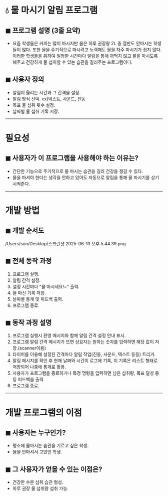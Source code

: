 # 💧 물 마시기 알림 프로그램

## ◼︎ 프로그램 설명 (3줄 요약)
- 요즘 학생들은 커피는 많이 마시지만 물은 하루 권장량 2L 중 절반도 안마시는 학생들이 많다. 또한 물을 주기적으로 마시려고 노력해도 물을 자주 마시기가 쉽지 않다. 이러한 학생들을 위하여 일정한 시간마다 알림을 통해 까먹지 않고 물을 마시도록 해주고 건강하게 물 섭취할 수 있는 습관을 길러주는 프로그램이다. 
## ◼︎ 사용자 정의
- 알림이 울리는 시간과 그 간격을 설정.
- 알림 방식 선택. ex)텍스트, 사운드, 진동
- 목표 물 섭취 횟수 설정.
- 날짜별 물 섭취 기록 저장.

---

# 필요성

## ◼︎ 사용자가 이 프로그램을 사용해야 하는 이유는?
- 간단한 기능으로 주기적으로 물 마시는 습관을 길러 건강을 챙길 수 있다.
- 물을 마셔야 한다는 생각을 안하고 있어도 자동으로 알림을 통해 물 마시기를 상기시켜준다.

---

# 개발 방법

## ◼︎ 개발 순서도
/Users/son/Desktop/스크린샷 2025-06-13 오후 5.44.39.png

## ◼︎ 전체 동작 과정
1. 프로그램 실행.
2. 알림 간격 설정.
3. 설정 시간마다 "물 마시세요!~" 출력.
4. 물 마신 기록 저장.
5. 날짜별 통계 및 피드백 출력.
6. 프로그램 종료.

## ◼︎ 동작 과정 설명
1. 프로그램 실행시 환영 메시지와 함께 알림 간격 설정 안내 표시.
2. 프로그램 알림 간격 메시지가 뜨면 상요자는 원하는 숫자를 입력하면 해당 값이 저장.(scanner이용)
3. 타이머를 이용해 설정된 간격마다 알림 작업(진동, 사운드, 텍스트 등등) 트리거.
4. 알림 메시지를 확인 후 현재 날짜와 시간이 로그에 기록, 이 기록은 리스트 형태로 저장되어 나중에 통계로 활용.
5. 사용자가 프로그램을 종료하거나 특정 명령을 입력하면 남은 섭취량, 목표 달성 등등 피드백을 출력
6. 프로그램 종료.



---

# 개발 프로그램의 이점

## ◼︎ 사용자는 누구인가?
- 평소에 물마시는 습관을 기르고 싶은 학생.
- 물을 안마셔서 고민인 학생.
## ◼︎ 그 사용자가 얻을 수 있는 이점은?
- 건강한 수분 섭취 습관 형성.
- 하루 권장 물 섭취량 섭취 가능.

